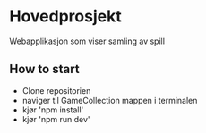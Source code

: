 # Hovedprosjekt

Webapplikasjon som viser samling av spill

## How to start
- Clone repositorien
- naviger til GameCollection mappen i terminalen
- kjør 'npm install'
- kjør 'npm run dev'